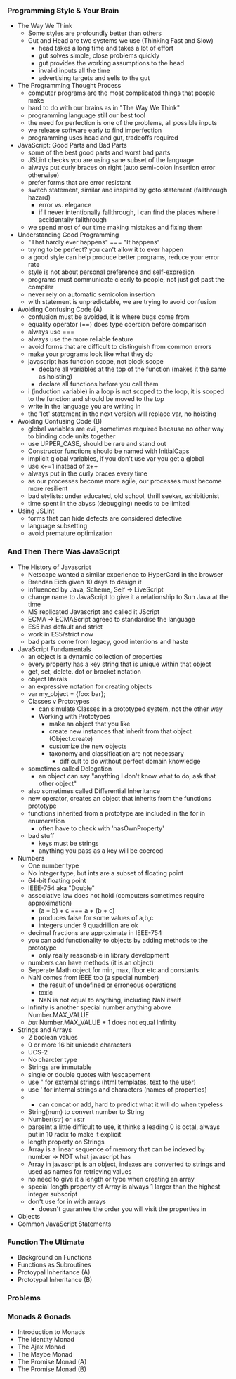 ### Programming Style & Your Brain

* The Way We Think
  * Some styles are profoundly better than others
  * Gut and Head are two systems we use (Thinking Fast and Slow)
    *  head takes a long time and takes a lot of effort
    *  gut solves simple, close problems quickly
    *  gut provides the working assumptions to the head
    *  invalid inputs all the time
    *  advertising targets and sells to the gut
* The Programming Thought Process
  * computer programs are the most complicated things that people make
  * hard to do with our brains as in "The Way We Think"
  * programming language still our best tool
  * the need for perfection is one of the problems, all possible inputs
  * we release software early to find imperfection
  * programming uses head and gut, tradeoffs required
* JavaScript: Good Parts and Bad Parts
  * some of the best good parts and worst bad parts 
  * JSLint checks you are using sane subset of the language
  * always put curly braces on right (auto semi-colon insertion error otherwise)
  * prefer forms that are error resistant
  * switch statement, similar and inspired by goto statement (fallthrough hazard)
    * error vs. elegance
    * if I never intentionally fallthrough, I can find the places where I accidentally fallthrough
  * we spend most of our time making mistakes and fixing them
* Understanding Good Programming
  * "That hardly ever happens" === "It happens"
  * trying to be perfect? you can't allow it to ever happen
  * a good style can help produce better programs, reduce your error rate
  * style is not about personal preference and self-expresion
  * programs must communicate clearly to people, not just get past the compiler
  * never rely on  automatic semicolon insertion
  * with statement is unpredictable, we are trying to avoid confusion
* Avoiding Confusing Code (A)
  * confusion must be avoided, it is where bugs come from
  * equality operator (==) does type coercion before comparison
  * always use ===
  * always use the more reliable feature
  * avoid forms that are difficult to distinguish from common errors
  * make your programs look like what they do
  * javascript has function scope, not block scope
    * declare all variables at the top of the function (makes it the same as hoisting)
    * declare all functions before you call them
  * i (induction variable) in a loop is not scoped to the loop, it is scoped to the function and should be moved to the top
  * write in the language you are writing in
  * the 'let' statement in the next version will replace var, no hoisting
* Avoiding Confusing Code (B)
  * global variables are evil, sometimes required because no other way to binding code units together
  * use UPPER_CASE, should be rare and stand out
  * Constructor functions should be named with InitialCaps
  * implicit global variables, if you don't use var you get a global
  * use x+=1 instead of x++
  * always put in the curly braces every time
  * as our processes become more agile, our processes must become more resilient
  * bad stylists: under educated, old school, thrill seeker, exhibitionist
  * time spent in the abyss (debugging) needs to be limited 
* Using JSLint
  * forms that can hide defects are considered defective
  * language subsetting
  * avoid premature optimization

### And Then There Was JavaScript

* The History of Javascript
  *  Netscape wanted a similar experience to HyperCard in the browser
  *  Brendan Eich given 10 days to design it
  *  influenced by Java, Scheme, Self -> LiveScript
  *  change name to JavaScript to give it a relationship to Sun Java at the time
  *  MS replicated Javascript and called it JScript
  *  ECMA -> ECMAScript agreed to standardise the language
  *  ES5 has default and strict
  *  work in ES5/strict now
  *  bad parts come from legacy, good intentions and haste
* JavaScript Fundamentals
  *  an object is a dynamic collection of properties
  *  every property has a key string that is unique within that object
  *  get, set, delete. dot or bracket notation
  *  object literals
    * an expressive notation for creating objects
    * var my_object = {foo: bar};
  * Classes v Prototypes
    * can simulate Classes in a prototyped system, not the other way
    * Working with Prototypes
      * make an object that you like
      * create new instances that inherit from that object (Object.create)
      * customize the new objects
      * taxonomy and classification are not necessary
        * difficult to do without perfect domain knowledge
  * sometimes called Delegation
    * an object can say "anything I don't know what to do, ask that other object"
  * also sometimes called Differential Inheritance
  * new operator, creates an object that inherits from the functions prototype
  * functions inherited from a prototype are included in the for in enumeration
    * often have to check with 'hasOwnProperty'
  * bad stuff
    * keys must be strings
    * anything you pass as a key will be coerced
* Numbers
  * One number type
  * No Integer type, but ints are a subset of floating point
  * 64-bit floating point
  * IEEE-754 aka "Double"
  * associative law does not hold (computers sometimes require approximation)
    * (a + b) + c === a + (b + c)
    * produces false for some values of a,b,c
    * integers under 9 quadrillion are ok
  * decimal fractions are approximate in IEEE-754
  * you can add functionality to objects by adding methods to the prototype
    * only really reasonable in library development
  * numbers can have methods (it is an object)
  * Seperate Math object for min, max, floor etc and constants
  * NaN comes from IEEE too (a special number)
    * the result of undefined or erroneous operations
    * toxic
    * NaN is not equal to anything, including NaN itself
  * Infinity is another special number anything above Number.MAX_VALUE
  * _but_ Number.MAX_VALUE + 1 does not equal Infinity 
* Strings and Arrays
  * 2 boolean values 
  * 0 or more 16 bit unicode characters
  * UCS-2
  * No charcter type
  * Strings are immutable
  * single or double quotes with \escapement
  * use " for external strings (html templates, text to the user)
  * use ' for internal strings and characters (names of properties)
  * + can concat or add, hard to predict what it will do when typeless
  * String(num) to convert number to String
  * Number(str) or +str
  * parseInt a little difficult to use, it thinks a leading 0 is octal, always put in 10 radix to make it explicit
  * length property on Strings
  * Array is a linear sequence of memory that can be indexed by number -> NOT what javascript has
  * Array in javascript is an object, indexes are converted to strings and used as names for retrieving values
  * no need to give it a length or type when creating an array
  * special length property of Array is always 1 larger than the highest integer subscript
  * don't use for in with arrays
    *  doesn't guarantee the order you will visit the properties in
* Objects
* Common JavaScript Statements

### Function The Ultimate

* Background on Functions
* Functions as Subroutines
* Protoypal Inheritance (A)
* Prototypal Inheritance (B)

### Problems

### Monads & Gonads

* Introduction to Monads
* The Identity Monad
* The Ajax Monad
* The Maybe Monad
* The Promise Monad (A)
* The Promise Monad (B)
